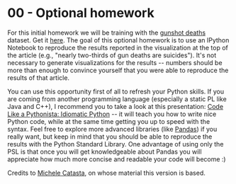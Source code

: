 # 00 - Optional homework

For this initial homework we will be training with the [gunshot deaths](http://fivethirtyeight.com/features/gun-deaths/)
dataset. Get it [here](https://github.com/fivethirtyeight/guns-data/blob/master/interactive_data.csv). The goal of this optional homework is to use an IPython Notebook to reproduce
the results reported in the visualization at the top of the article (e.g., "nearly two-thirds of gun deaths are suicides").
It's not necessary to generate visualizations for the results -- numbers should be more than enough to convince yourself that you 
were able to reproduce the results of that article.

You can use this opportunity first of all to refresh your Python skills. If you are coming from another programming language
(especially a static PL like Java and C++), I recommend you to take a look at this presentation:
[Code Like a Pythonista: Idiomatic Python](http://www.omahapython.org/IdiomaticPython.html) -- it will teach
you how to write nice Python code, while at the same time getting you up to speed with the syntax.
Feel free to explore more advanced libraries (like [Pandas](http://pandas.pydata.org/)) if you really want, but keep in mind that you
should be able to reproduce the results with the Python Standard Library.
One advantage of using only the PSL is that once you will get knowledgeable about Pandas you will appreciate how much more concise
and readable your code will become :)

Credits to [Michele Catasta](https://github.com/pirroh), on whose material this version is based.

